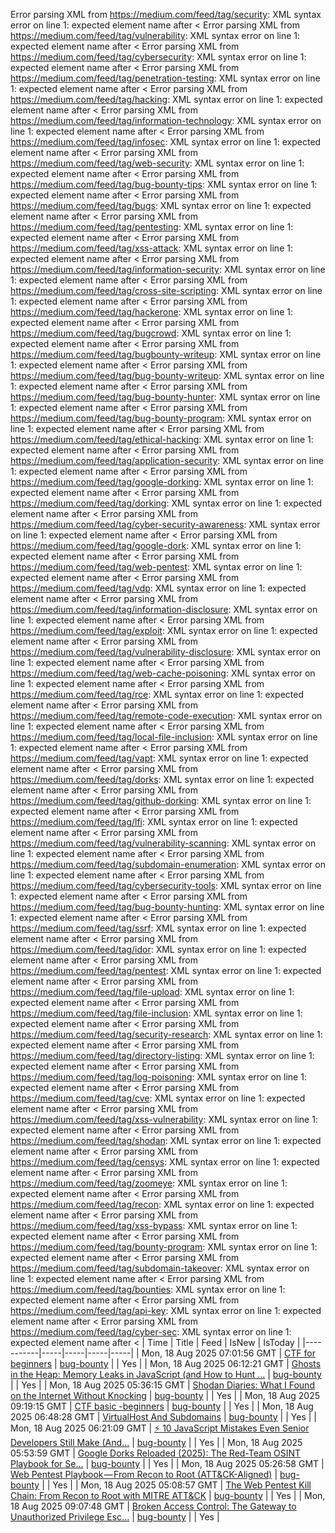 Error parsing XML from https://medium.com/feed/tag/security: XML syntax error on line 1: expected element name after <
Error parsing XML from https://medium.com/feed/tag/vulnerability: XML syntax error on line 1: expected element name after <
Error parsing XML from https://medium.com/feed/tag/cybersecurity: XML syntax error on line 1: expected element name after <
Error parsing XML from https://medium.com/feed/tag/penetration-testing: XML syntax error on line 1: expected element name after <
Error parsing XML from https://medium.com/feed/tag/hacking: XML syntax error on line 1: expected element name after <
Error parsing XML from https://medium.com/feed/tag/information-technology: XML syntax error on line 1: expected element name after <
Error parsing XML from https://medium.com/feed/tag/infosec: XML syntax error on line 1: expected element name after <
Error parsing XML from https://medium.com/feed/tag/web-security: XML syntax error on line 1: expected element name after <
Error parsing XML from https://medium.com/feed/tag/bug-bounty-tips: XML syntax error on line 1: expected element name after <
Error parsing XML from https://medium.com/feed/tag/bugs: XML syntax error on line 1: expected element name after <
Error parsing XML from https://medium.com/feed/tag/pentesting: XML syntax error on line 1: expected element name after <
Error parsing XML from https://medium.com/feed/tag/xss-attack: XML syntax error on line 1: expected element name after <
Error parsing XML from https://medium.com/feed/tag/information-security: XML syntax error on line 1: expected element name after <
Error parsing XML from https://medium.com/feed/tag/cross-site-scripting: XML syntax error on line 1: expected element name after <
Error parsing XML from https://medium.com/feed/tag/hackerone: XML syntax error on line 1: expected element name after <
Error parsing XML from https://medium.com/feed/tag/bugcrowd: XML syntax error on line 1: expected element name after <
Error parsing XML from https://medium.com/feed/tag/bugbounty-writeup: XML syntax error on line 1: expected element name after <
Error parsing XML from https://medium.com/feed/tag/bug-bounty-writeup: XML syntax error on line 1: expected element name after <
Error parsing XML from https://medium.com/feed/tag/bug-bounty-hunter: XML syntax error on line 1: expected element name after <
Error parsing XML from https://medium.com/feed/tag/bug-bounty-program: XML syntax error on line 1: expected element name after <
Error parsing XML from https://medium.com/feed/tag/ethical-hacking: XML syntax error on line 1: expected element name after <
Error parsing XML from https://medium.com/feed/tag/application-security: XML syntax error on line 1: expected element name after <
Error parsing XML from https://medium.com/feed/tag/google-dorking: XML syntax error on line 1: expected element name after <
Error parsing XML from https://medium.com/feed/tag/dorking: XML syntax error on line 1: expected element name after <
Error parsing XML from https://medium.com/feed/tag/cyber-security-awareness: XML syntax error on line 1: expected element name after <
Error parsing XML from https://medium.com/feed/tag/google-dork: XML syntax error on line 1: expected element name after <
Error parsing XML from https://medium.com/feed/tag/web-pentest: XML syntax error on line 1: expected element name after <
Error parsing XML from https://medium.com/feed/tag/vdp: XML syntax error on line 1: expected element name after <
Error parsing XML from https://medium.com/feed/tag/information-disclosure: XML syntax error on line 1: expected element name after <
Error parsing XML from https://medium.com/feed/tag/exploit: XML syntax error on line 1: expected element name after <
Error parsing XML from https://medium.com/feed/tag/vulnerability-disclosure: XML syntax error on line 1: expected element name after <
Error parsing XML from https://medium.com/feed/tag/web-cache-poisoning: XML syntax error on line 1: expected element name after <
Error parsing XML from https://medium.com/feed/tag/rce: XML syntax error on line 1: expected element name after <
Error parsing XML from https://medium.com/feed/tag/remote-code-execution: XML syntax error on line 1: expected element name after <
Error parsing XML from https://medium.com/feed/tag/local-file-inclusion: XML syntax error on line 1: expected element name after <
Error parsing XML from https://medium.com/feed/tag/vapt: XML syntax error on line 1: expected element name after <
Error parsing XML from https://medium.com/feed/tag/dorks: XML syntax error on line 1: expected element name after <
Error parsing XML from https://medium.com/feed/tag/github-dorking: XML syntax error on line 1: expected element name after <
Error parsing XML from https://medium.com/feed/tag/lfi: XML syntax error on line 1: expected element name after <
Error parsing XML from https://medium.com/feed/tag/vulnerability-scanning: XML syntax error on line 1: expected element name after <
Error parsing XML from https://medium.com/feed/tag/subdomain-enumeration: XML syntax error on line 1: expected element name after <
Error parsing XML from https://medium.com/feed/tag/cybersecurity-tools: XML syntax error on line 1: expected element name after <
Error parsing XML from https://medium.com/feed/tag/bug-bounty-hunting: XML syntax error on line 1: expected element name after <
Error parsing XML from https://medium.com/feed/tag/ssrf: XML syntax error on line 1: expected element name after <
Error parsing XML from https://medium.com/feed/tag/idor: XML syntax error on line 1: expected element name after <
Error parsing XML from https://medium.com/feed/tag/pentest: XML syntax error on line 1: expected element name after <
Error parsing XML from https://medium.com/feed/tag/file-upload: XML syntax error on line 1: expected element name after <
Error parsing XML from https://medium.com/feed/tag/file-inclusion: XML syntax error on line 1: expected element name after <
Error parsing XML from https://medium.com/feed/tag/security-research: XML syntax error on line 1: expected element name after <
Error parsing XML from https://medium.com/feed/tag/directory-listing: XML syntax error on line 1: expected element name after <
Error parsing XML from https://medium.com/feed/tag/log-poisoning: XML syntax error on line 1: expected element name after <
Error parsing XML from https://medium.com/feed/tag/cve: XML syntax error on line 1: expected element name after <
Error parsing XML from https://medium.com/feed/tag/xss-vulnerability: XML syntax error on line 1: expected element name after <
Error parsing XML from https://medium.com/feed/tag/shodan: XML syntax error on line 1: expected element name after <
Error parsing XML from https://medium.com/feed/tag/censys: XML syntax error on line 1: expected element name after <
Error parsing XML from https://medium.com/feed/tag/zoomeye: XML syntax error on line 1: expected element name after <
Error parsing XML from https://medium.com/feed/tag/recon: XML syntax error on line 1: expected element name after <
Error parsing XML from https://medium.com/feed/tag/xss-bypass: XML syntax error on line 1: expected element name after <
Error parsing XML from https://medium.com/feed/tag/bounty-program: XML syntax error on line 1: expected element name after <
Error parsing XML from https://medium.com/feed/tag/subdomain-takeover: XML syntax error on line 1: expected element name after <
Error parsing XML from https://medium.com/feed/tag/bounties: XML syntax error on line 1: expected element name after <
Error parsing XML from https://medium.com/feed/tag/api-key: XML syntax error on line 1: expected element name after <
Error parsing XML from https://medium.com/feed/tag/cyber-sec: XML syntax error on line 1: expected element name after <
| Time | Title | Feed | IsNew | IsToday |
|-----------|-----|-----|-----|-----|
| Mon, 18 Aug 2025 07:01:56 GMT | [CTF for beginners](https://freedium.cfd/https://medium.com/p/3b9b3f2a8a15) | [bug-bounty](https://medium.com/feed/tag/bug-bounty) |  | Yes |
| Mon, 18 Aug 2025 06:12:21 GMT | [ Ghosts in the Heap: Memory Leaks in JavaScript (and How to Hunt ...](https://freedium.cfd/https://medium.com/p/0519d95d1630) | [bug-bounty](https://medium.com/feed/tag/bug-bounty) |  | Yes |
| Mon, 18 Aug 2025 05:36:15 GMT | [ Shodan Diaries: What I Found on the Internet Without Knocking](https://freedium.cfd/https://medium.com/p/f22612cae508) | [bug-bounty](https://medium.com/feed/tag/bug-bounty) |  | Yes |
| Mon, 18 Aug 2025 09:19:15 GMT | [CTF basic -beginners](https://freedium.cfd/https://medium.com/p/a899775339c9) | [bug-bounty](https://medium.com/feed/tag/bug-bounty) |  | Yes |
| Mon, 18 Aug 2025 06:48:28 GMT | [VirtualHost And Subdomains](https://freedium.cfd/https://medium.com/p/36e2e156fa4e) | [bug-bounty](https://medium.com/feed/tag/bug-bounty) |  | Yes |
| Mon, 18 Aug 2025 06:21:09 GMT | [⚡ 10 JavaScript Mistakes Even Senior Developers Still Make (And...](https://freedium.cfd/https://medium.com/p/e5977848f327) | [bug-bounty](https://medium.com/feed/tag/bug-bounty) |  | Yes |
| Mon, 18 Aug 2025 05:53:59 GMT | [ Google Dorks Reloaded (2025): The Red-Team OSINT Playbook for Se...](https://freedium.cfd/https://medium.com/p/faf5d510cd25) | [bug-bounty](https://medium.com/feed/tag/bug-bounty) |  | Yes |
| Mon, 18 Aug 2025 05:26:58 GMT | [ Web Pentest Playbook — From Recon to Root (ATT&CK-Aligned)](https://freedium.cfd/https://medium.com/p/23a1359445d3) | [bug-bounty](https://medium.com/feed/tag/bug-bounty) |  | Yes |
| Mon, 18 Aug 2025 05:08:57 GMT | [ The Web Pentest Kill Chain: From Recon to Root with MITRE ATT&CK](https://freedium.cfd/https://medium.com/p/e9324597c8d7) | [bug-bounty](https://medium.com/feed/tag/bug-bounty) |  | Yes |
| Mon, 18 Aug 2025 09:07:48 GMT | [ Broken Access Control: The Gateway to Unauthorized Privilege Esc...](https://freedium.cfd/https://medium.com/p/b1cdee656cd2) | [bug-bounty](https://medium.com/feed/tag/bug-bounty) |  | Yes |
